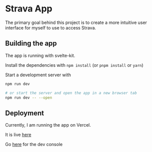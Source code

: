 # Strava App

The primary goal behind this project is to create a more intuitive user interface
for myself to use to access Strava.

## Building the app

The app is running with svelte-kit.

Install the dependencies with `npm install` (or `pnpm install` or `yarn`)

Start a development server with

```bash
npm run dev

# or start the server and open the app in a new browser tab
npm run dev -- --open
```

## Deployment

Currently, I am running the app on Vercel.

It is live [here](https://strava-app-nine.vercel.app/)

Go [here](https://vercel.com/derekjohnsonva/strava-app) for the dev console
